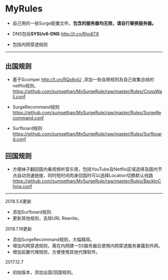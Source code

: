 # MyRules

 - 自己用的一些Surge配置文件。**包含的服务器均无效，请自行替换服务器。**

 - DNS包括**SYSUv6-DNS** http://t.cn/RIodIT8

 - 包括内网穿透规则

------

## 出国规则<br>
 - 基于Scomper http://t.cn/RQo6viU ,添加一些自用规则及自己收集总结的netflix规则。<br>
  https://github.com/sumsethan/MySurgeRule/raw/master/Rules/CrossWall.conf

 - SurgeRecommand规则<br>
    https://github.com/sumsethan/MySurgeRule/raw/master/Rules/SurgeRecommand.conf

 - Surfboard规则
    https://github.com/sumsethan/MySurgeRule/raw/master/Rules/Surfboard.conf    

## 回国规则<br>
 - 方便妹子翻回国内看视频听音乐用，包括YouTube及Netflix区域选择及国内节点自动测速链接，同时短时间肉身回国时可以选择Location切换默认线路<br>
  https://github.com/sumsethan/MySurgeRule/raw/master/Rules/BacktoChina.conf


------
2018.5.6更新
 - 添加Surfboard规则.
 - 更新其他规则，去除URL Rewrite。

2018.1.18更新
 - 添加SurgeRecommand规则，大幅精简。
 - 增加内网穿透规则，需在内网建一SS服务器后使用内网穿透服务暴露到外网。
 - 增加前置代理规则，方便使用其他代理软件。

2017.12.7
- 初始版本，添加出国/回国规则。
